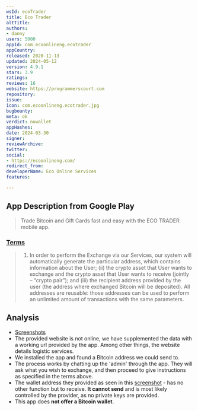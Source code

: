 ```yaml
---
wsId: ecoTrader
title: Eco Trader
altTitle: 
authors:
- danny
users: 5000
appId: com.ecoonlineng.ecotrader
appCountry: 
released: 2020-11-13
updated: 2024-05-12
version: 4.9.1
stars: 3.9
ratings: 
reviews: 16
website: https://programmerscourt.com
repository: 
issue: 
icon: com.ecoonlineng.ecotrader.jpg
bugbounty: 
meta: ok
verdict: nowallet
appHashes: 
date: 2024-03-30
signer: 
reviewArchive: 
twitter: 
social:
- https://ecoonlineng.com/
redirect_from: 
developerName: Eco Online Services
features: 

---
```


## App Description from Google Play 

> Trade Bitcoin and Gift Cards fast and easy with the ECO TRADER mobile app.

### [Terms](https://ecoonlineng.com/terms-of-use/)

> 1. In order to perform the Exchange via our Services, our system will automatically generate the particular address, which contains information about the User; (ii) the crypto asset that User wants to exchange and the crypto asset that User wants to receive (jointly – “crypto pair”); and (iii) the recipient address provided by the user (the address where exchanged Bitcoin will be deposited). All addresses are reusable: those addresses can be used to perform an unlimited amount of transactions with the same parameters.

## Analysis 

- [Screenshots](https://twitter.com/BitcoinWalletz/status/1660925613467922433)
- The provided website is not online, we have supplemented the data with a working url provided by the app. Among other things, the website details logistic services.
- We installed the app and found a Bitcoin address we could send to.
- The process works by chatting up the 'admin' through the app. They will ask what you wish to exchange, and then proceed to give instructions as specified in the terms above. 
- The wallet address they provided as seen in this [screenshot](https://twitter.com/BitcoinWalletz/status/1660925613467922433/photo/3) - has no other function but to receive. **It cannot send** and is most likely controlled by the provider, as no private keys are provided. 
- This app does **not offer a Bitcoin wallet**. 